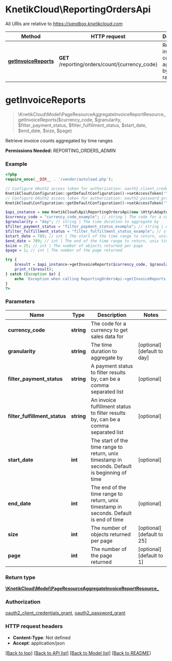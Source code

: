 # KnetikCloud\ReportingOrdersApi

All URIs are relative to *https://sandbox.knetikcloud.com*

Method | HTTP request | Description
------------- | ------------- | -------------
[**getInvoiceReports**](ReportingOrdersApi.md#getInvoiceReports) | **GET** /reporting/orders/count/{currency_code} | Retrieve invoice counts aggregated by time ranges


# **getInvoiceReports**
> \KnetikCloud\Model\PageResourceAggregateInvoiceReportResource_ getInvoiceReports($currency_code, $granularity, $filter_payment_status, $filter_fulfillment_status, $start_date, $end_date, $size, $page)

Retrieve invoice counts aggregated by time ranges

<b>Permissions Needed:</b> REPORTING_ORDERS_ADMIN

### Example
```php
<?php
require_once(__DIR__ . '/vendor/autoload.php');

// Configure OAuth2 access token for authorization: oauth2_client_credentials_grant
KnetikCloud\Configuration::getDefaultConfiguration()->setAccessToken('YOUR_ACCESS_TOKEN');
// Configure OAuth2 access token for authorization: oauth2_password_grant
KnetikCloud\Configuration::getDefaultConfiguration()->setAccessToken('YOUR_ACCESS_TOKEN');

$api_instance = new KnetikCloud\Api\ReportingOrdersApi(new \Http\Adapter\Guzzle6\Client());
$currency_code = "currency_code_example"; // string | The code for a currency to get sales data for
$granularity = "day"; // string | The time duration to aggregate by
$filter_payment_status = "filter_payment_status_example"; // string | A payment status to filter results by, can be a comma separated list
$filter_fulfillment_status = "filter_fulfillment_status_example"; // string | An invoice fulfillment status to filter results by, can be a comma separated list
$start_date = 789; // int | The start of the time range to return, unix timestamp in seconds. Default is beginning of time
$end_date = 789; // int | The end of the time range to return, unix timestamp in seconds. Default is end of time
$size = 25; // int | The number of objects returned per page
$page = 1; // int | The number of the page returned

try {
    $result = $api_instance->getInvoiceReports($currency_code, $granularity, $filter_payment_status, $filter_fulfillment_status, $start_date, $end_date, $size, $page);
    print_r($result);
} catch (Exception $e) {
    echo 'Exception when calling ReportingOrdersApi->getInvoiceReports: ', $e->getMessage(), PHP_EOL;
}
?>
```

### Parameters

Name | Type | Description  | Notes
------------- | ------------- | ------------- | -------------
 **currency_code** | **string**| The code for a currency to get sales data for |
 **granularity** | **string**| The time duration to aggregate by | [optional] [default to day]
 **filter_payment_status** | **string**| A payment status to filter results by, can be a comma separated list | [optional]
 **filter_fulfillment_status** | **string**| An invoice fulfillment status to filter results by, can be a comma separated list | [optional]
 **start_date** | **int**| The start of the time range to return, unix timestamp in seconds. Default is beginning of time | [optional]
 **end_date** | **int**| The end of the time range to return, unix timestamp in seconds. Default is end of time | [optional]
 **size** | **int**| The number of objects returned per page | [optional] [default to 25]
 **page** | **int**| The number of the page returned | [optional] [default to 1]

### Return type

[**\KnetikCloud\Model\PageResourceAggregateInvoiceReportResource_**](../Model/PageResourceAggregateInvoiceReportResource_.md)

### Authorization

[oauth2_client_credentials_grant](../../README.md#oauth2_client_credentials_grant), [oauth2_password_grant](../../README.md#oauth2_password_grant)

### HTTP request headers

 - **Content-Type**: Not defined
 - **Accept**: application/json

[[Back to top]](#) [[Back to API list]](../../README.md#documentation-for-api-endpoints) [[Back to Model list]](../../README.md#documentation-for-models) [[Back to README]](../../README.md)

